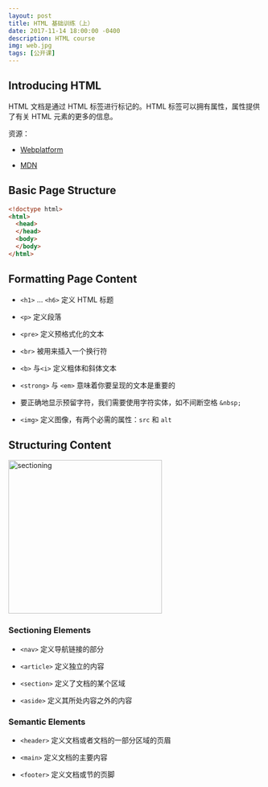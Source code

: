 ```yaml
---
layout: post
title: HTML 基础训练（上）
date: 2017-11-14 18:00:00 -0400
description: HTML course
img: web.jpg
tags: [公开课]
---
```




## Introducing HTML

HTML 文档是通过 HTML 标签进行标记的。HTML 标签可以拥有属性，属性提供了有关 HTML 元素的更多的信息。

资源：

- [Webplatform](https://webplatform.github.io)

- [MDN](https://developer.mozilla.org/en-US/docs/Web/HTML/Reference)

## Basic Page Structure

```html
<!doctype html>
<html>
  <head>
  </head>
  <body>
  </body>
</html>
```

## Formatting Page Content

- `<h1>` ... `<h6>` 定义 HTML 标题

- ```<p>``` 定义段落

- `<pre>` 定义预格式化的文本

- ```<br>``` 被用来插入一个换行符

- `<b>` 与`<i>` 定义粗体和斜体文本

- `<strong>` 与 `<em>` 意味着你要呈现的文本是重要的

- 要正确地显示预留字符，我们需要使用字符实体，如不间断空格 `&nbsp;`

- `<img>` 定义图像，有两个必需的属性：`src` 和 `alt`

## Structuring Content


<img src="{{ site.url }}{{ site.baseurl }}/assets/img/content/sectioning.png" alt="sectioning" width="305">

### Sectioning Elements

- `<nav>` 定义导航链接的部分

- `<article>` 定义独立的内容

- `<section>` 定义了文档的某个区域

- `<aside>` 定义其所处内容之外的内容


### Semantic Elements

- `<header>` 定义文档或者文档的一部分区域的页眉

- `<main>` 定义文档的主要内容

- `<footer>` 定义文档或节的页脚
